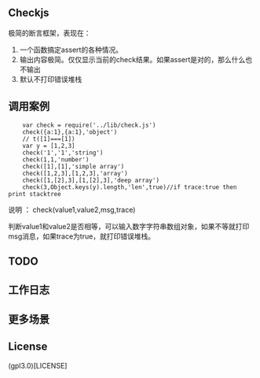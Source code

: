 ## Checkjs

极简的断言框架，表现在：

1. 一个函数搞定assert的各种情况。
2. 输出内容极简。仅仅显示当前的check结果。如果assert是对的，那么什么也不输出
3. 默认不打印错误堆栈

## 调用案例
        
        var check = require('../lib/check.js')
        check({a:1},{a:1},'object')
        // t([1]===[1])
        var y = [1,2,3]
        check('1','1','string')
        check(1,1,'number')
        check([1],[1],'simple array')
        check([1,2,3],[1,2,3],'array')
        check([1,[2],3],[1,[2],3],'deep array')
        check(3,Object.keys(y).length,'len',true)//if trace:true then print stacktree


说明 ： check(value1,value2,msg,trace)

判断value1和value2是否相等，可以输入数字字符串数组对象，如果不等就打印msg消息，如果trace为true，就打印错误堆栈。

## TODO



## 工作日志


## 更多场景


## License 

(gpl3.0)[LICENSE]